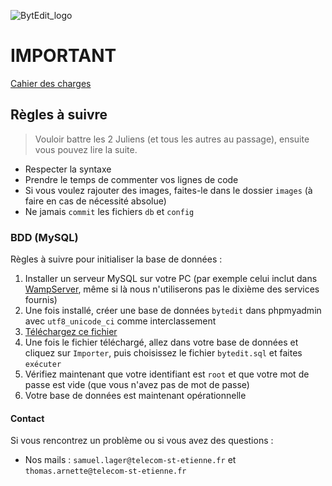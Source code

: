 ![BytEdit_logo](https://preview.ibb.co/j9Vs3x/logo_Byt_Edit.png)

# IMPORTANT
[Cahier des charges](https://docs.google.com/document/d/1uxTQMVv9ph9IEeWgpVHvYmsOsaD4I77LnrPwGH6l7eU/edit?usp=sharing)

## Règles à suivre
> Vouloir battre les 2 Juliens (et tous les autres au passage), ensuite vous pouvez lire la suite.

- Respecter la syntaxe
- Prendre le temps de commenter vos lignes de code
- Si vous voulez rajouter des images, faites-le dans le dossier `images` (à faire en cas de nécessité absolue)
- Ne jamais `commit` les fichiers `db` et `config`

### BDD (MySQL)
Règles à suivre pour initialiser la base de données :
1. Installer un serveur MySQL sur votre PC (par exemple celui inclut dans [WampServer](http://www.wampserver.com/), même si là nous n'utiliserons pas le dixième des services fournis)
2. Une fois installé, créer une base de données `bytedit` dans phpmyadmin avec `utf8_unicode_ci` comme interclassement
3. [Téléchargez ce fichier](https://drive.google.com/uc?authuser=0&id=1MeRYsX1JfWlvuPtKI1MOBM5E4BxO8QB5&export=downloa)
4. Une fois le fichier téléchargé, allez dans votre base de données et cliquez sur `Importer`, puis choisissez le fichier `bytedit.sql` et faites `exécuter`
5. Vérifiez maintenant que votre identifiant est `root` et que votre mot de passe est vide (que vous n'avez pas de mot de passe)
6. Votre base de données est maintenant opérationnelle

#### Contact
Si vous rencontrez un problème ou si vous avez des questions :
* Nos mails : `samuel.lager@telecom-st-etienne.fr` et `thomas.arnette@telecom-st-etienne.fr`
